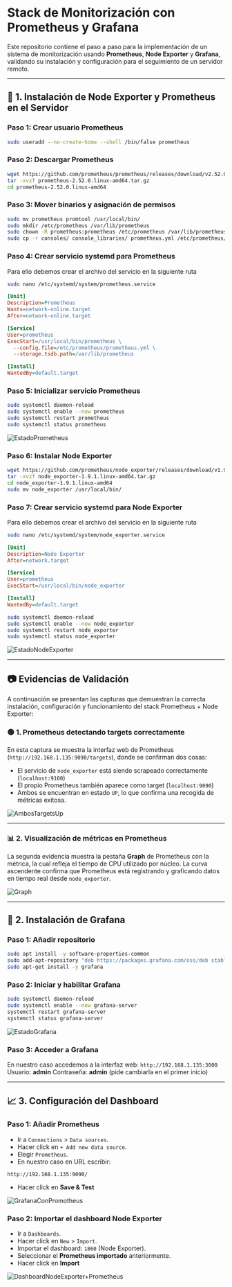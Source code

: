 # Stack de Monitorización con Prometheus y Grafana

Este repositorio contiene el paso a paso para la implementación de un sistema de monitorización usando **Prometheus**, **Node Exporter** y **Grafana**, validando su instalación y configuración para el seguimiento de un servidor remoto.

---

## 🔧 1. Instalación de Node Exporter y Prometheus en el Servidor

### Paso 1: Crear usuario Prometheus
```bash
sudo useradd --no-create-home --shell /bin/false prometheus
```

### Paso 2: Descargar Prometheus
```bash
wget https://github.com/prometheus/prometheus/releases/download/v2.52.0/prometheus-2.52.0.linux-amd64.tar.gz
tar -xvzf prometheus-2.52.0.linux-amd64.tar.gz
cd prometheus-2.52.0.linux-amd64
```

### Paso 3: Mover binarios y asignación de permisos
```bash
sudo mv prometheus promtool /usr/local/bin/
sudo mkdir /etc/prometheus /var/lib/prometheus
sudo chown -R prometheus:prometheus /etc/prometheus /var/lib/prometheus
sudo cp -r consoles/ console_libraries/ prometheus.yml /etc/prometheus/
```

### Paso 4: Crear servicio systemd para Prometheus 

Para ello debemos crear el archivo del servicio en la siguiente ruta 
```bash
sudo nano /etc/systemd/system/prometheus.service
```

```ini
[Unit]
Description=Prometheus
Wants=network-online.target
After=network-online.target

[Service]
User=prometheus
ExecStart=/usr/local/bin/prometheus \
  --config.file=/etc/prometheus/prometheus.yml \
  --storage.tsdb.path=/var/lib/prometheus

[Install]
WantedBy=default.target
```

### Paso 5: Inicializar servicio Prometheus
```bash
sudo systemctl daemon-reload
sudo systemctl enable --now prometheus
sudo systemctl restart prometheus
sudo systemctl status prometheus
```

![EstadoPrometheus](assets/EstadoPrometheus.png) 

### Paso 6: Instalar Node Exporter
```bash
wget https://github.com/prometheus/node_exporter/releases/download/v1.9.1/node_exporter-1.9.1.linux-amd64.tar.gz
tar -xvzf node_exporter-1.9.1.linux-amd64.tar.gz
cd node_exporter-1.9.1.linux-amd64
sudo mv node_exporter /usr/local/bin/
```

### Paso 7: Crear servicio systemd para Node Exporter 

Para ello debemos crear el archivo del servicio en la siguiente ruta 
```bash
sudo nano /etc/systemd/system/node_exporter.service
```

```ini
[Unit]
Description=Node Exporter
After=network.target

[Service]
User=prometheus
ExecStart=/usr/local/bin/node_exporter

[Install]
WantedBy=default.target
```

```bash
sudo systemctl daemon-reload
sudo systemctl enable --now node_exporter
sudo systemctl restart node_exporter
sudo systemctl status node_exporter
```

![EstadoNodeExporter](assets/EstadoNodeExporter.png) 

---

## 📷 Evidencias de Validación 

A continuación se presentan las capturas que demuestran la correcta instalación, configuración y funcionamiento del stack Prometheus + Node Exporter:


### 🟢 1. Prometheus detectando targets correctamente

En esta captura se muestra la interfaz web de Prometheus (`http://192.168.1.135:9090/targets`), donde se confirman dos cosas:

- El servicio de `node_exporter` está siendo scrapeado correctamente (`localhost:9100`)
- El propio Prometheus también aparece como target (`localhost:9090`)
- Ambos se encuentran en estado `UP`, lo que confirma una recogida de métricas exitosa.

![AmbosTargetsUp](assets/AmbosTargetsUp.png) 

---

### 📊 2. Visualización de métricas en Prometheus

La segunda evidencia muestra la pestaña **Graph** de Prometheus con la métrica, la cual refleja el tiempo de CPU utilizado por núcleo. La curva ascendente confirma que Prometheus está registrando y graficando datos en tiempo real desde `node_exporter`. 

![Graph](assets/Graph.png) 

--- 


## 🧭 2. Instalación de Grafana

### Paso 1: Añadir repositorio
```bash
sudo apt install -y software-properties-common
sudo add-apt-repository "deb https://packages.grafana.com/oss/deb stable main"
sudo apt-get install -y grafana
```

### Paso 2: Iniciar y habilitar Grafana
```bash
sudo systemctl daemon-reload
sudo systemctl enable --now grafana-server
systemctl restart grafana-server
systemctl status grafana-server
```

![EstadoGrafana](assets/EstadoGrafana.png) 


### Paso 3: Acceder a Grafana

En nuestro caso accedemos a la interfaz web: `http://192.168.1.135:3000` 
Usuario: **admin** 
Contraseña: **admin** (pide cambiarla en el primer inicio) 

---

## 📈 3. Configuración del Dashboard

### Paso 1: Añadir Prometheus

- Ir a `Connections` > `Data sources`.
- Hacer click en `+ Add new data source`.
- Elegir `Prometheus`.
- En nuestro caso en URL escribir:
```arduino
http://192.168.1.135:9090/
```
- Hacer click en **Save & Test**

![GrafanaConPromotheus](assets/GrafanaConPromotheus.png) 

### Paso 2: Importar el dashboard Node Exporter 

- Ir a `Dashboards`.
- Hacer click en `New` > `Import`.
- Importar el dashboard: `1860` (Node Exporter).
- Seleccionar el **Prometheus importado** anteriormente.
- Hacer click en **Import**

![DashboardNodeExporter+Prometheus](assets/DashboardNodeExporter+Prometheus.png) 










